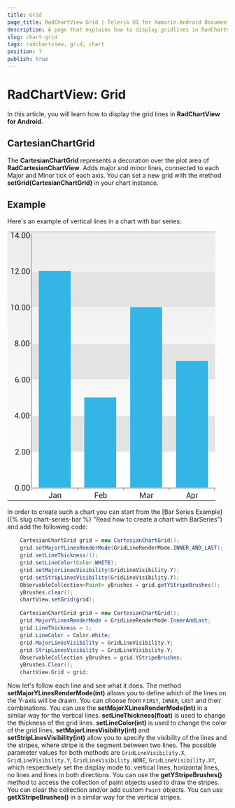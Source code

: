 ```yaml
---
title: Grid
page_title: RadChartView Grid | Telerik UI for Xamarin.Android Documentation
description: A page that explains how to display gridlines in RadChartView for Android.
slug: chart-grid
tags: radchartview, grid, chart
position: 7
publish: true
---
```


# RadChartView: Grid

In this article, you will learn how to display the grid lines in **RadChartView for Android**.

## CartesianChartGrid

The **CartesianChartGrid** represents a decoration over the plot area of **RadCartesianChartView**. Adds major and minor lines, connected to each Major and Minor tick of each axis. You can set a new grid with the method **setGrid(CartesianChartGrid)** in your chart instance.

## Example

Here's an example of vertical lines in a chart with bar series:

![TelerikUI-Chart-Grid](images/chart-grid-1.png "Demo of Cartesian chart with Grid Lines.")

In order to create such a chart you can start from the [Bar Series Example]({% slug chart-series-bar %} "Read how to create a chart with BarSeries") and add the following code:

```Java
	CartesianChartGrid grid = new CartesianChartGrid();
	grid.setMajorYLinesRenderMode(GridLineRenderMode.INNER_AND_LAST);
	grid.setLineThickness(1);
	grid.setLineColor(Color.WHITE);
	grid.setMajorLinesVisibility(GridLineVisibility.Y);
	grid.setStripLinesVisibility(GridLineVisibility.Y);
	ObservableCollection<Paint> yBrushes = grid.getYStripeBrushes();
	yBrushes.clear();
	chartView.setGrid(grid);
```
```C#
	CartesianChartGrid grid = new CartesianChartGrid();
	grid.MajorYLinesRenderMode = GridLineRenderMode.InnerAndLast;
	grid.LineThickness = 1;
	grid.LineColor = Color.White;
	grid.MajorLinesVisibility = GridLineVisibility.Y;
	grid.StripLinesVisibility = GridLineVisibility.Y;
	ObservableCollection yBrushes = grid.YStripeBrushes;
	yBrushes.Clear();
	chartView.Grid = grid;
```

Now let's follow each line and see what it does. The method **setMajorYLinesRenderMode(int)** allows you to define which of the lines on the Y-axis will be drawn. You can choose from `FIRST`, `INNER`, `LAST` and their combinations. You can use the **setMajorXLinesRenderMode(int)** in a similar way for the vertical lines. **setLineThickness(float)** is used to change the thickness of the grid lines. **setLineColor(int)** is used to change the color of the grid lines. **setMajorLinesVisibility(int)** and **setStripLinesVisibility(int)** allow you to specify the visibility of the lines and the stripes, where stripe is the segment between two lines. The possible parameter values for both methods are `GridLineVisibility.X`, `GridLineVisibility.Y`, `GridLineVisibility.NONE`, `GridLineVisibility.XY`, which respectively set the display mode to: vertical lines, horizontal lines, no lines and lines in both directions. You can use the **getYStripeBrushes()** method to access the collection of paint objects used to draw the stripes. You can clear the collection and/or add custom `Paint` objects. You can use **getXStripeBrushes()** in a similar way for the vertical stripes.
